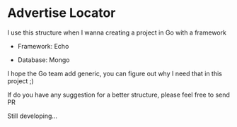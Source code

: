 # Advertise Locator

I use this structure when I wanna creating a project in Go with a framework

- Framework: Echo

- Database: Mongo

I hope the Go team add generic, you can figure out why I need that in this project ;)

If do you have any suggestion for a better structure, please feel free to send PR

Still developing...
